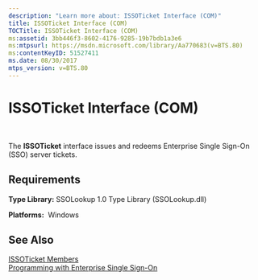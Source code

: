 ```yaml
---
description: "Learn more about: ISSOTicket Interface (COM)"
title: ISSOTicket Interface (COM)
TOCTitle: ISSOTicket Interface (COM)
ms:assetid: 3bb446f3-8602-4176-9285-19b7bdb1a3e6
ms:mtpsurl: https://msdn.microsoft.com/library/Aa770683(v=BTS.80)
ms:contentKeyID: 51527411
ms.date: 08/30/2017
mtps_version: v=BTS.80
---
```


# ISSOTicket Interface (COM)

 

The **ISSOTicket** interface issues and redeems Enterprise Single Sign-On (SSO) server tickets.

## Requirements

**Type Library:** SSOLookup 1.0 Type Library (SSOLookup.dll)

**Platforms:**  Windows

## See Also

[ISSOTicket Members](issoticket-members.md)  
[Programming with Enterprise Single Sign-On](https://msdn.microsoft.com/library/aa704508\(v=bts.80\))

